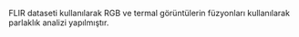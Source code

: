 FLIR dataseti kullanılarak RGB ve termal görüntülerin füzyonları kullanılarak parlaklık analizi yapılmıştır.
